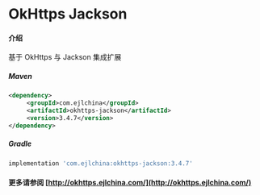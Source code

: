 # OkHttps Jackson

#### 介绍

基于 OkHttps 与 Jackson 集成扩展


##### Maven

```xml
<dependency>
     <groupId>com.ejlchina</groupId>
     <artifactId>okhttps-jackson</artifactId>
     <version>3.4.7</version>
</dependency>
```

##### Gradle

```groovy
implementation 'com.ejlchina:okhttps-jackson:3.4.7'
```

#### 更多请参阅 [http://okhttps.ejlchina.com/](http://okhttps.ejlchina.com/)
